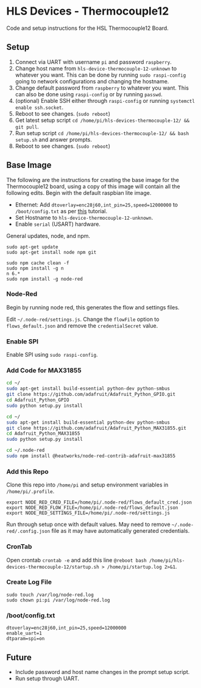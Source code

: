 # HLS Devices - Thermocouple12
Code and setup instructions for the HSL Thermocouple12 Board.

## Setup

1. Connect via UART with username `pi` and password `raspberry`.
2. Change host name from `hls-device-thermocouple-12-unknown` to whatever you want. This can be done by running `sudo raspi-config` going to network configurations and changing the hostname.
3. Change default password from `raspberry` to whatever you want. This can also be done using `raspi-config` or by running `passwd`.
4. (optional) Enable SSH either through `raspi-config` or running `systemctl enable ssh.socket`.
5. Reboot to see changes. (`sudo reboot`)
6. Get latest setup script `cd /home/pi/hls-devices-thermocouple-12/ && git pull`.
7. Run setup script `cd /home/pi/hls-devices-thermocouple-12/ && bash setup.sh` and answer prompts.
8. Reboot to see changes. (`sudo reboot`)

## Base Image
The following are the instructions for creating the base image for the Thermocouple12 board, using a copy of this image will contain all the following edits. Begin with the default raspbian lite image.

- Ethernet: Add `dtoverlay=enc28j60,int_pin=25,speed=12000000` to `/boot/config.txt` as per [this](http://raspi.tv/2015/ethernet-on-pi-zero-how-to-put-an-ethernet-port-on-your-pi) tutorial. 
- Set Hostname to `hls-device-thermocouple-12-unknown`.
- Enable `serial` (USART) hardware.

General updates, node, and npm.

```
sudo apt-get update
sudo apt-get install node npm git

sudo npm cache clean -f
sudo npm install -g n
n 6.* 
sudo npm install -g node-red
```

### Node-Red

Begin by running node red, this generates the flow and settings files.

Edit `~/.node-red/settings.js`. Change the `flowFile` option to `flows_default.json` and remove the `credentialSecret` value. 

### Enable SPI

Enable SPI using `sudo raspi-config`.

### Add Code for MAX31855

```bash
cd ~/
sudo apt-get install build-essential python-dev python-smbus
git clone https://github.com/adafruit/Adafruit_Python_GPIO.git
cd Adafruit_Python_GPIO
sudo python setup.py install

cd ~/
sudo apt-get install build-essential python-dev python-smbus
git clone https://github.com/adafruit/Adafruit_Python_MAX31855.git
cd Adafruit_Python_MAX31855
sudo python setup.py install

cd ~/.node-red
sudo npm install @heatworks/node-red-contrib-adafruit-max31855

```

### Add this Repo

Clone this repo into `/home/pi` and setup environment variables in `/home/pi/.profile`.

```
export NODE_RED_CRED_FILE=/home/pi/.node-red/flows_default_cred.json
export NODE_RED_FLOW_FILE=/home/pi/.node-red/flows_default.json
export NODE_RED_SETTINGS_FILE=/home/pi/.node-red/settings.js
```

Run through setup once with default values. May need to remove `~/.node-red/.config.json` file as it may have automatically generated credentials.

### CronTab

Open crontab `crontab -e` and add this line `@reboot bash /home/pi/hls-devices-thermocouple-12/startup.sh > /home/pi/startup.log 2>&1`.

### Create Log File

```
sudo touch /var/log/node-red.log
sudo chown pi:pi /var/log/node-red.log 
```

### /boot/config.txt

```
dtoverlay=enc28j60,int_pin=25,speed=12000000
enable_uart=1
dtparam=spi=on
```

## Future

- Include password and host name changes in the prompt setup script.
- Run setup through UART.
